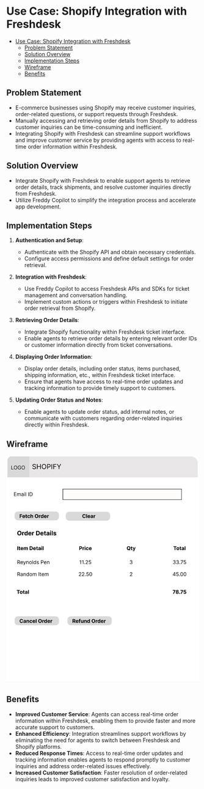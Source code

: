 # Use Case: Shopify Integration with Freshdesk

- [Use Case: Shopify Integration with Freshdesk](#use-case-shopify-integration-with-freshdesk)
  - [Problem Statement](#problem-statement)
  - [Solution Overview](#solution-overview)
  - [Implementation Steps](#implementation-steps)
  - [Wireframe](#wireframe)
  - [Benefits](#benefits)

## Problem Statement
- E-commerce businesses using Shopify may receive customer inquiries, order-related questions, or support requests through Freshdesk.
- Manually accessing and retrieving order details from Shopify to address customer inquiries can be time-consuming and inefficient.
- Integrating Shopify with Freshdesk can streamline support workflows and improve customer service by providing agents with access to real-time order information within Freshdesk.

## Solution Overview
- Integrate Shopify with Freshdesk to enable support agents to retrieve order details, track shipments, and resolve customer inquiries directly from Freshdesk.
- Utilize Freddy Copilot to simplify the integration process and accelerate app development.

## Implementation Steps

1. **Authentication and Setup**:
   - Authenticate with the Shopify API and obtain necessary credentials.
   - Configure access permissions and define default settings for order retrieval.

2. **Integration with Freshdesk**:
   - Use Freddy Copilot to access Freshdesk APIs and SDKs for ticket management and conversation handling.
   - Implement custom actions or triggers within Freshdesk to initiate order retrieval from Shopify.

3. **Retrieving Order Details**:
   - Integrate Shopify functionality within Freshdesk ticket interface.
   - Enable agents to retrieve order details by entering relevant order IDs or customer information directly from ticket conversations.

4. **Displaying Order Information**:
   - Display order details, including order status, items purchased, shipping information, etc., within Freshdesk ticket interface.
   - Ensure that agents have access to real-time order updates and tracking information to provide timely support to customers.

5. **Updating Order Status and Notes**:
   - Enable agents to update order status, add internal notes, or communicate with customers regarding order-related inquiries directly within Freshdesk.

## Wireframe

![Shopify Wireframe](../../assets/shopify/shopify-order-sample.png)

## Benefits
- **Improved Customer Service**: Agents can access real-time order information within Freshdesk, enabling them to provide faster and more accurate support to customers.
- **Enhanced Efficiency**: Integration streamlines support workflows by eliminating the need for agents to switch between Freshdesk and Shopify platforms.
- **Reduced Response Times**: Access to real-time order updates and tracking information enables agents to respond promptly to customer inquiries and address order-related issues effectively.
- **Increased Customer Satisfaction**: Faster resolution of order-related inquiries leads to improved customer satisfaction and loyalty.
